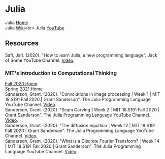 # Julia

Julia [Home](https://julialang.org)<br>
Julia [Wiki](https://en.wikipedia.org/wiki/Julia_(programming_language))<br>
Julia [YouTube](https://www.youtube.com/c/TheJuliaLanguage)<br>

## Resources

Safi, Jari. (2020). "How to learn Julia, a new programming language". Jack of Some YouTube Channel. [Video](https://www.youtube.com/watch?v=TNoShNPoEak).<br>

### MIT's Introduction to Computational Thinking
[Fall 2020 Home](https://computationalthinking.mit.edu/Fall20/)<br>
[Spring 2021 Home](https://computationalthinking.mit.edu/Spring21/)<br>
Sanderson, Grant. (2020). "Convolutions in image processing | Week 1 | MIT 18.S191 Fall 2020 | Grant Sanderson". The Julia Programming Language YouTube Channel. [Video](https://www.youtube.com/watch?v=8rrHTtUzyZA).<br>
Sanderson, Grant. (2020). "Seam Carving | Week 2 | MIT 18.S191 Fall 2020 | Grant Sanderson". The Julia Programming Language YouTube Channel. [Video](https://www.youtube.com/watch?v=rpB6zQNsbQU).<br>
Sanderson, Grant. (2020). "The diffusion equation | Week 12 | MIT 18.S191 Fall 2020 | Grant Sanderson". The Julia Programming Language YouTube Channel. [Video](https://www.youtube.com/watch?v=a3V0BJLIo_c).<br>
Sanderson, Grant. (2020). "What is a Discrete Fourier Transform? | Week 14 | MIT 18.S191 Fall 2020 | Grant Sanderson". The Julia Programming Language YouTube Channel. [Video](https://www.youtube.com/watch?v=g8RkArhtCc4).<br>
